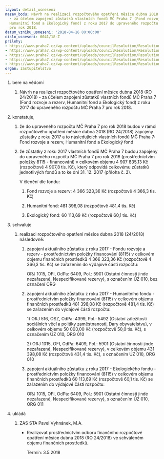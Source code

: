 ```yaml
---
layout: detail_usneseni
nazev_bodu: Návrh na realizaci rozpočtového opatření měsíce dubna 2018 (RO 24/2018)
  - za účelem zapojení zůstatků vlastních fondů MČ Praha 7 (Fond rozvoje a rezerv,
  Humanitní fond a Ekologický fond) z roku 2017 do upraveného rozpočtu MČ Praha 7
  pro rok 2018.
datum_vzniku_usneseni: '2018-04-16 00:00:00'
cislo_usneseni: 0041/18-Z
prilohy:
- https://www.praha7.cz/wp-content/uploads/councilResolution/Resolutions/30609/export/Duvodova_zprava~339216.docx
- https://www.praha7.cz/wp-content/uploads/councilResolution/Resolutions/30609/export/Duvodova_zprava~339217.docx
- https://www.praha7.cz/wp-content/uploads/councilResolution/Resolutions/30609/export/Fondy_GINIS~339218.pdf
- https://www.praha7.cz/wp-content/uploads/councilResolution/Resolutions/30609/export/usnRMCc025318~341601.pdf
- https://www.praha7.cz/wp-content/uploads/councilResolution/Resolutions/30609/export/export~343465.pdf
organ: zastupitelstvo
---
```

<ol id="urzList" class="urzList_view"><li class="urzClass1" id=""><span name="1">bere na vědomí</span><ol class="urzOlClass decimal "><li class="urzClass2" id="" style="text-align: left;"><span><p>Návrh na realizaci rozpočtového opatření měsíce dubna 2018 (RO 24/2018) - za účelem zapojení zůstatků vlastních fondů MČ Praha 7 (Fond rozvoje a rezerv, Humanitní fond a Ekologický fond) z roku 2017 do upraveného rozpočtu MČ Praha 7 pro rok 2018.</p></span></li></ol></li><li class="urzClass1" id=""><span name="50">konstatuje,</span><ol class="urzOlClass decimal "><li class="urzClass2" id="" style="text-align: left;"><span><p>že do upraveného rozpočtu MČ Praha 7 pro rok 2018 budou v rámci rozpočtového opatření měsíce dubna 2018 (RO 24/2018) zapojeny zůstatky z roku 2017 a to následujících vlastních fondů MČ Praha 7: Fond rozvoje a rezerv, Humanitní fond a Ekologický fond</p></span></li><li class="urzClass2" id="" style="text-align: left;"><span><p>že zůstatky z roku 2017 vlastních fondů MČ Praha 7 budou zapojeny do upraveného rozpočtu MČ Praha 7 pro rok 2018 (prostřednictvím položky 8115 - financování) v celkovém objemu 4 907 835,13 Kč (rozpočtově 4 907,8 tis. Kč), který odpovídá celkovému zůstatků jednotlivých fondů a to ke dni 31. 12. 2017 (příloha č. 2).</p><p>V členění dle fondu:<br></p></span><ol class="urzUlClass"><li class="urzClass3" id="" style="text-align: left;"><span><p>Fond rozvoje a rezerv: 4 366 323,36 Kč (rozpočtově 4 366,3 tis. Kč)</p></span></li><li class="urzClass3" id="" style="text-align: left;"><span><p>Humanitní fond: 481 398,08 (rozpočtově 481,4 tis. Kč)</p></span></li><li class="urzClass3" id="" style="text-align: left;"><span><p>Ekologický fond: 60 113,69 Kč (rozpočtově 60,1 tis. Kč)</p></span></li></ol></li></ol></li><li class="urzClass1" id=""><span name="24">schvaluje</span><ol class="urzOlClass decimal "><li class="urzClass2" id="" style="text-align: left;"><span><p>realizaci rozpočtového opatření měsíce dubna 2018 (24/2018) následovně:</p></span><ol class="urzUlClass"><li class="urzClass3" id="" style="text-align: left;"><span><p>zapojení aktuálního zůstatku z roku 2017 - Fondu rozvoje a rezerv - prostřednictvím položky financování (8115) v celkovém objemu finančních prostředků 4 366 323,36 Kč (rozpočtově 4 366,3 tis. Kč) se zařazením do výdajové části rozpočtu:</p><p>ORJ 1015, OFI, OdPa: 6409, Pol.: 5901 (Ostatní činnosti jinde nezařazené, Nespecifikované rezervy), s označením ÚZ 010, bez označení ORG<br></p></span></li><li class="urzClass3" id="" style="text-align: left;"><span><p>zapojení aktuálního zůstatku z roku 2017 - Humanitního fondu - prostřednictvím položky financování (8115) v celkovém objemu finančních prostředků 481 398,08 Kč (rozpočtově 481,4 tis. Kč) se zařazením do výdajové části rozpočtu:</p><p>1) ORJ 516, OSZ, OdPa: 4399, Pol.: 5492 (Ostatní záležitosti sociálních věcí a politiky zaměstnanosti, Dary obyvatelstvu), v celkovém objemu 50 000,00 Kč (rozpočtově 50,0 tis. Kč), s označením ÚZ 010, ORG 010</p><p>2) ORJ 1015, OFI, OdPa: 6409, Pol.: 5901 (Ostatní činnosti jinde nezařazené, Nespecifikované rezervy), v celkovém objemu 431 398,08 Kč (rozpočtově 431,4 tis. Kč), s označením ÚZ 010, ORG 010<br></p></span></li><li class="urzClass3" id="" style="text-align: left;"><span><p>zapojení aktuálního zůstatku z roku 2017 - Ekologického fondu - prostřednictvím položky financování (8115) v celkovém objemu finančních prostředků 60 113,69 Kč (rozpočtově 60,1 tis. Kč) se zařazením do výdajové části rozpočtu:</p><p>ORJ 1015, OFI, OdPa: 6409, Pol.: 5901 (Ostatní činnosti jinde nezařazené, Nespecifikované rezervy), s označením ÚZ 010, ORG 011<br></p></span></li></ol></li></ol></li><li class="urzClass1" id="urzUkoly"><span name="1">ukládá</span><ol class="urzOlClass"><li class="urzClass2"><span><p>ZAS STA Pavel Vyhnánek, M.A.</p></span><ul class="urzUlClass"><li class="urzClass3"><span><p>Realizovat prostřednictvím odboru finančního rozpočtové opatření měsíce dubna 2018 (RO 24/2018) ve schváleném objemu finančních prostředků.</p></span><span class="urzUkolTermin">  Termín:&nbsp;3.5.2018</span></li></ul></li></ol></li></ol>